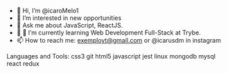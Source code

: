 - 👋 Hi, I’m @icaroMelo1
- 👀 I’m interested in new opportunities
- 💬 Ask me about JavaScript, ReactJS.
- 🌱 🌱 I’m currently learning Web Development Full-Stack at Trybe.
- 📫 How to reach me: exemployt@gmail.com or @icarusdm in instagram

Languages and Tools:
css3 git html5 javascript jest linux mongodb mysql react redux

<!---
icaroMelo1/icaroMelo1 is a ✨ special ✨ repository because its `README.md` (this file) appears on your GitHub profile.
You can click the Preview link to take a look at your changes.
--->
